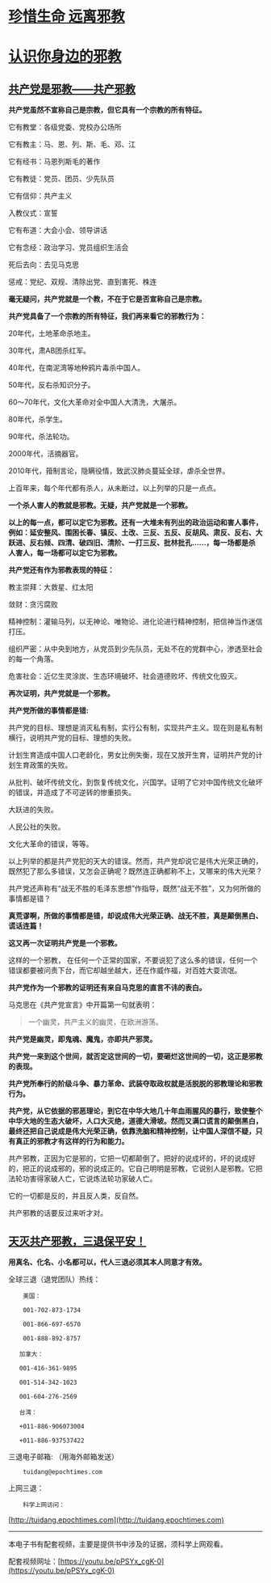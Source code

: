 # [**珍惜生命  远离邪教**](http://)
# [**认识你身边的邪教**](http://)
## [**共产党是邪教——共产邪教**](http://)

**共产党虽然不宣称自己是宗教，但它具有一个宗教的所有特征。**

它有教堂：各级党委、党校办公场所

它有教主：马、恩、列、斯、毛、邓、江

它有经书：马恩列斯毛的著作

它有教徒：党员、团员、少先队员

它有信仰：共产主义

入教仪式：宣誓

它有布道：大会小会、领导讲话

它有念经：政治学习、党员组织生活会

死后去向：去见马克思

惩戒：党纪、双规、清除出党、直到害死、株连

**毫无疑问，共产党就是一个教，不在于它是否宣称自己是宗教。**

**共产党具备了一个宗教的所有特征，我们再来看它的邪教行为：**

20年代，土地革命杀地主。

30年代，肃AB团杀红军。

40年代，在南泥湾等地种鸦片毒杀中国人。

50年代，反右杀知识分子。

60～70年代，文化大革命对全中国人大清洗，大屠杀。

80年代，杀学生。

90年代，杀法轮功。

2000年代，活摘器官。

2010年代，箝制言论，隐瞒役情，致武汉肺炎蔓延全球，虐杀全世界。

上百年来，每个年代都有杀人，从未断过，以上列举的只是一点点。

**一个杀人害人的教就是邪教。无疑，共产党就是一个邪教。**

**以上的每一点，都可以定它为邪教。还有一大堆未有列出的政治运动和害人事件，例如：延安整风、围困长春、镇反、土改、三反、五反、反胡风、肃反、反右、大跃进、反右倾、四清、破四旧、清阶、一打三反、批林批孔……，每一场都是杀人害人，每一场都可以定它为邪教。**

**共产党还有作为邪教表现的特征：**

教主崇拜：大救星、红太阳

敛财：贪污腐败

精神控制：灌输马列，以无神论、唯物论、进化论进行精神控制，把信神当作迷信打压。

组织严密：从中央到地方，从党员到少先队员，无处不在的党群中心，渗透至社会的每一个角落。

危害社会：近亿生灵涂炭、生态环境破坏、社会道德败坏、传统文化毁灭。

**再次证明，共产党就是一个邪教。**

**共产党所做的事情都是错:**

共产党的目标、理想是消灭私有制，实行公有制，实现共产主义。现在则是私有制横行，说明共产党的目标、理想的失败。

计划生育造成中国人口老龄化，男女比例失衡，现在又放开生育，证明共产党的计划生育政策的失败。

从批判、破坏传统文化，到恢复传统文化，兴国学。证明了它对中国传统文化破坏的错误，并造成了不可逆转的惨重损失。

大跃进的失败。

人民公社的失败。

文化大革命的错误，等等。

以上列举的都是共产党犯的天大的错误。然而，共产党却说它是伟大光荣正确的，既然犯了那么多错误，又怎会正确呢？既然连正确都称不上，又哪来的伟大光荣？

共产党还声称有“战无不胜的毛泽东思想”作指导，既然“战无不胜”，又为何所做的事情都是错？

**真荒谬啊，所做的事情都是错，却说成伟大光荣正确、战无不胜，真是颠倒黑白、谎话连篇！**

**这又再一次证明共产党是一个邪教。**

这样的一个邪教， 在任何一个正常的国家，不要说犯了这么多的错误，任何一个错误都要被问责下台，而它却越坐越大，还在作威作福，对百姓大耍流氓。

**共产党作为一个邪教的证明还有来自马克思的直言不讳的表白。**

马克思在《共产党宣言》中开篇第一句就表明：
> 一个幽灵，共产主义的幽灵，在欧洲游荡。

**共产党是幽灵，即鬼魂、魔鬼，亦即共产邪灵。**

**共产党一来到这个世间，就否定这世间的一切，要砸烂这世间的一切，这正是邪教的表现。**

**共产党所奉行的阶级斗争、暴力革命、武装夺取政权就是活脱脱的邪教理论和邪教行为。**

**共产党，从它依据的邪恶理论，到它在中华大地几十年血雨腥风的暴行，致使整个中华大地的生态大破坏，人口大灭绝，道德大滑坡。然而又满口谎言的颠倒黑白，最终还把自己说成是伟大光荣正确，依靠洗脑和精神控制，让中国人深信不疑，只有真正的邪教才有这样的行为和能力。**

共产邪教，正因为它是邪的，它把一切都颠倒了。把好的说成坏的，坏的说成好的，把正的说成邪的，邪的说成正的。它自己明明是邪教，它说别人是邪教。它把法轮功害得家破人亡，它说炼法轮功家破人亡。

它的一切都是反的，并且反人类，反自然。

共产邪教的话要反过来听才对。



## [**天灭共产邪教，三退保平安！**](http://)

**用真名、化名、小名都可以，代人三退必须其本人同意才有效。**

全球三退（退党团队）热线：

        美国：

        001-702-873-1734 

        001-866-697-6570 

        001-888-892-8757

       加拿大：

       001-416-361-9895

       001-514-342-1023

       001-604-276-2569

       台湾：

       +011-886-906073004

       +011-886-937537422

三退电子邮箱: （用海外邮箱发送）

        tuidang@epochtimes.com

上网三退：

        科学上网访问：

[http://tuidang.epochtimes.com](http://tuidang.epochtimes.com)




-----
本电子书有配套视频，主要是提供书中涉及的证据，须科学上网观看。

配套视频网址：[https://youtu.be/pPSYx_cgK-0](https://youtu.be/pPSYx_cgK-0)
